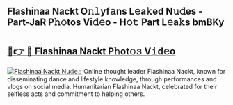 ## Flashinaa Nackt O𝚗𝚕yf𝚊ns L𝚎a𝚔ed N𝚞𝚍es - Part-JaR P𝚑𝚘tos Vi𝚍𝚎o - H𝚘𝚝 Part L𝚎a𝚔s bmBKy

# <h2><a href="http://kf8b36e.oniu.top/?m=Flashinaa+Nackt">🔗👉 🔴 Flashinaa Nackt P𝚑ot𝚘𝚜 V𝚒d𝚎o</a></h2>

[![Flashinaa Nackt Nu𝚍e𝚜](https://i.imgur.com/0qMVB7G.gif)](http://kf8b36e.oniu.top/?m=Flashinaa+Nackt)
Online thought leader Flashinaa Nackt, known for disseminating dance and lifestyle knowledge, through performances and vlogs on social media. Humanitarian Flashinaa Nackt, celebrated for their selfless acts and commitment to helping others.  
